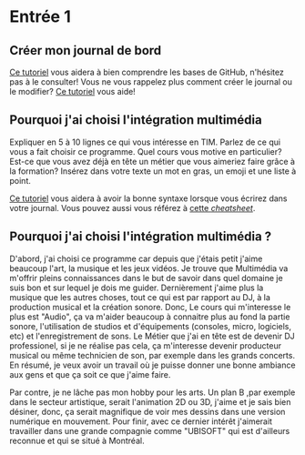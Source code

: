 # Entrée 1
## Créer mon journal de bord
[Ce tutoriel](https://guides.github.com/activities/hello-world/) vous aidera à bien comprendre les bases de GitHub, n'hésitez pas à le consulter!
Vous ne vous rappelez plus comment créer le journal ou le modifier? [Ce tutoriel](https://youtu.be/lX3bpuLK_Sg) vous aide! 

## Pourquoi j'ai choisi l'intégration multimédia
Expliquer en 5 à 10 lignes ce qui vous intéresse en TIM. Parlez de ce qui vous a fait choisir ce programme. Quel cours vous motive en particulier? Est-ce que vous avez déjà en tête un métier que vous aimeriez faire grâce à la formation? Insérez dans votre texte un mot en gras, un emoji et une liste à point. 

[Ce tutoriel](https://guides.github.com/features/mastering-markdown/) vous aidera à avoir la bonne syntaxe lorsque vous écrirez dans votre journal. Vous pouvez aussi vous référez à [cette *cheatsheet*](https://github.com/tchapi/markdown-cheatsheet/blob/master/README.md). 

## Pourquoi j'ai choisi l'intégration multimédia ?

D'abord, j'ai choisi ce programme car depuis que j'étais petit j'aime beaucoup l'art, la musique et les jeux vidéos. Je trouve que Multimédia va m'offrir pleins connaissances dans le but de savoir dans quel domaine je suis bon et sur lequel je dois me guider. Dernièrement j'aime plus la musique que les autres choses, tout ce qui est par rapport au DJ, à la production musical et la création sonore. Donc, Le cours qui m'interesse le plus est "Audio", ça va m'aider beaucoup à connaitre plus au fond la partie sonore, l'utilisation de studios et d'équipements (consoles, micro, logiciels, etc) et l'enregistrement de sons. Le Métier que j'ai en tête est de devenir DJ professionel, si je ne réalise pas cela, ça m'interesse devenir producteur musical ou même technicien de son, par exemple dans les grands concerts. En résumé, je veux avoir un travail où je puisse donner une bonne ambiance aux gens et que ça soit ce que j'aime faire. 

Par contre, je ne lâche pas mon hobby pour les arts. Un plan B ,par exemple dans le secteur artistique, serait l'animation 2D ou 3D, j'aime et je sais bien désiner, donc, ça serait magnifique de voir mes dessins dans une version numérique en mouvement. Pour finir, avec ce dernier intérêt j'aimerait travailler dans une grande compagnie comme "UBISOFT" qui est d'ailleurs reconnue et qui se situé à Montréal. 



